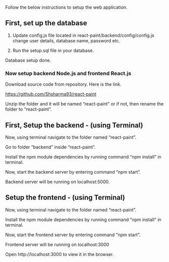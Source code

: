 Follow the below instructions to setup the web application.


## First, set up the database

1. Update config.js file located in react-paint/backend/config/config.js
    change user details, database name, password etc.

2. Run the setup.sql file in your database.

Database setup done.



### Now setup backend Node.js and frontend React.js

Download source code from repository. Here is the link.

https://github.com/Shsharma93/react-paint

Unzip the folder and it will be named “react-paint” or if not, then rename the folder to “react-paint”.




## First, Setup the backend - (using Terminal)

Now, using terminal navigate to the folder named “react-paint”.

Go to folder “backend” inside  “react-paint”.

Install the npm module dependencies by running command “npm install” in terminal.

Now, start the backend server by entering command “npm start”. 

Backend server will be running on localhost:5000.



## Setup the frontend - (using Terminal)

Now, using terminal navigate to the folder named “react-paint”.

Install the npm module dependencies by running command “npm install” in terminal.

Now, start the frontend server by entering command “npm start”.

Frontend server will be running on localhost:3000

Open http://localhost:3000 to view it in the browser.

